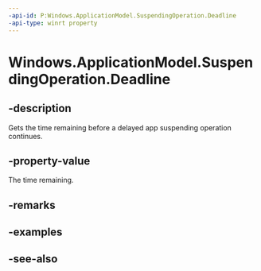 ----api-id: P:Windows.ApplicationModel.SuspendingOperation.Deadline
-api-type: winrt property
---<!-- Property syntaxpublic Windows.Foundation.DateTime Deadline { get; }--># Windows.ApplicationModel.SuspendingOperation.Deadline## -descriptionGets the time remaining before a delayed app suspending operation continues.## -property-valueThe time remaining.## -remarks## -examples## -see-also